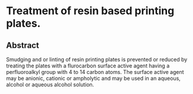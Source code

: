# Treatment of resin based printing plates.

## Abstract
Smudging and or linting of resin printing plates is prevented or reduced by treating the plates with a flurocarbon surface active agent having a perfluoroalkyl group with 4 to 14 carbon atoms. The surface active agent may be anionic, cationic or ampholytic and may be used in an aqueous, alcohol or aqueous alcohol solution.